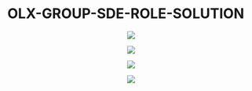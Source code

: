 # OLX-GROUP-SDE-ROLE-SOLUTION
 <p align="center"><img src="https://github.com/Ashish2030/OLX-GROUP-SDE-ROLE-SOLUTION-IN-2021-FOR-BATCH-2022/blob/main/Assests/Email_1.png"/> 
 
 <p align="center"><img src="https://github.com/Ashish2030/OLX-GROUP-SDE-ROLE-SOLUTION-IN-2021-FOR-BATCH-2022/blob/main/Assests/Email.png"/> 
  
 <p align="center"><img src="https://github.com/Ashish2030/OLX-GROUP-SDE-ROLE-SOLUTION-IN-2021-FOR-BATCH-2022/blob/main/Assests/OLX_page.png"/> 

  <p align="center"><img src="https://github.com/Ashish2030/OLX-GROUP-SDE-ROLE-SOLUTION-IN-2021-FOR-BATCH-2022/blob/main/Assests/OLX_end_page.png"/> 
